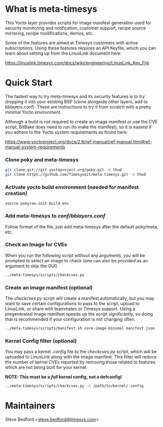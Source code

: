 What is meta-timesys
====================

This Yocto layer provides scripts for image manifest generation used for security monitoring and notification, customer support, recipe source mirroring, recipe modifications, demos, etc.

Some of the features are aimed at Timesys customers with active subscriptions.  Using these features requires an API Keyfile, which you can learn about setting up from the LinuxLink document here:

https://linuxlink.timesys.com/docs/wiki/engineering/LinuxLink_Key_File


Quick Start
===========

The fastest way to try meta-timesys and its security features is to try dropping it into your existing BSP (clone alongside other layers, add to bblayers.conf). These are instructions to try it from scratch with a pretty minimal Yocto environment.

Although a build is not required to create an image manifest or use the CVE script, BitBake does need to run (to make the manifest), so it is easiest if you adhere to the Yocto system requirements as found here:

https://www.yoctoproject.org/docs/2.6/ref-manual/ref-manual.html#ref-manual-system-requirements

### Clone poky and meta-timesys

```sh
git clone git://git.yoctoproject.org/poky.git -b thud
git clone https://github.com/TimesysGit/meta-timesys.git -b thud
```

### Activate yocto build environment (needed for manifest creation)

```
source poky/oe-init-build-env
```

### Add meta-timesys to _conf/bblayers.conf_

Follow format of the file, just add meta-timesys after the default poky/meta, etc.

### Check an Image for CVEs

When you run the following script without any arguments, you will be prompted to select an image to check (one can also be provided as an argument to skip the GUI).

```sh
../meta-timesys/scripts/checkcves.py
```

### Create an image manifest (optional)

The _checkcves.py_ script will create a manifest automatically, but you may want to save certain configurations to pass to the script, upload to LinuxLink, or share with teammates or Timesys support. Using a pregenerated image manifest speeds up the script significantly, so doing that is recommended if your configuration is not changing often.

```sh
../meta-timesys/scripts/manifest.sh core-image-minimal manifest.json
```

### Kernel Config filter (optional)

You may pass a kernel _.config_ file to the _checkcves.py_ script, which will be uploaded to LinuxLink along with the image manifest. This filter will reduce the number of kernel CVEs reported by removing those related to features which are not being built for your kernel.

**NOTE: This must be a _full_ kernel config, not a defconfig!**

```sh
../meta-timesys/scripts/checkcves.py -k /path/to/kernel/.config
```


Maintainers
===========

Steve Bedford \<steve.bedford@timesys.com\>
